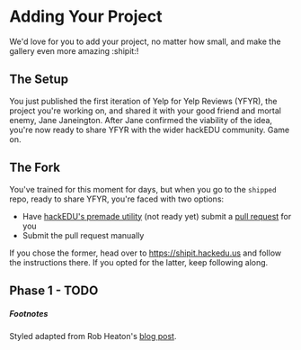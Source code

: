 # Adding Your Project

We'd love for you to add your project, no matter how small, and make the
gallery even more amazing :shipit:!

## The Setup

You just published the first iteration of Yelp for Yelp Reviews (YFYR), the
project you're working on, and shared it with your good friend and mortal
enemy, Jane Janeington. After Jane confirmed the viability of the idea, you're
now ready to share YFYR with the wider hackEDU community. Game on.

## The Fork

You've trained for this moment for days, but when you go to the `shipped` repo,
ready to share YFYR, you're faced with two options:

* Have [hackEDU's premade utility](https://shipit.hackedu.us) (not ready yet)
  submit a [pull
  request](https://www.atlassian.com/git/tutorials/making-a-pull-request/) for
  you
* Submit the pull request manually

If you chose the former, head over to https://shipit.hackedu.us and follow the
instructions there. If you opted for the latter, keep following along.

## Phase 1 - TODO

##### Footnotes

Styled adapted from Rob Heaton's [blog
post](http://robertheaton.com/2014/12/08/fun-with-your-friends-facebook-and-tinder-session-tokens/).
